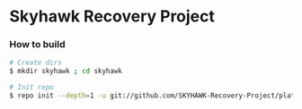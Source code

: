 # Skyhawk Recovery Project

### How to build ###

```bash
# Create dirs
$ mkdir skyhawk ; cd skyhawk

# Init repo
$ repo init --depth=1 -u git://github.com/SKYHAWK-Recovery-Project/platform_manifest_twrp_omni.git -b 9.0

